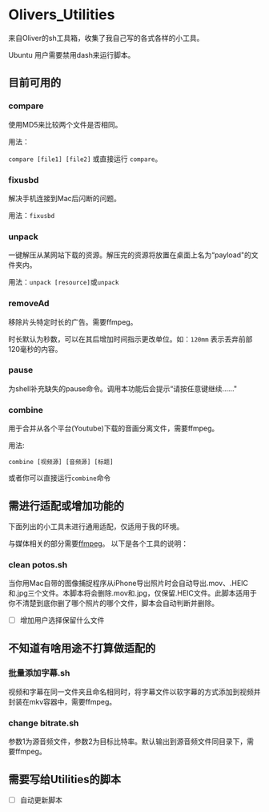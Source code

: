 # Olivers_Utilities

来自Oliver的sh工具箱，收集了我自己写的各式各样的小工具。

Ubuntu 用户需要禁用dash来运行脚本。

## 目前可用的

### compare

使用MD5来比较两个文件是否相同。

用法：

`compare [file1] [file2]` 或直接运行 `compare`。

### fixusbd

解决手机连接到Mac后闪断的问题。

用法：`fixusbd`

### unpack

一键解压从某网站下载的资源。解压完的资源将放置在桌面上名为“payload"的文件夹内。

用法：`unpack [resource]`或`unpack`

### removeAd

移除片头特定时长的广告。需要ffmpeg。

时长默认为秒数，可以在其后增加时间指示更改单位。如：`120mm` 表示丢弃前部120毫秒的内容。

### pause

为shell补充缺失的pause命令。调用本功能后会提示“请按任意键继续……"

### combine

用于合并从各个平台(Youtube)下载的音画分离文件，需要ffmpeg。

用法:

`combine [视频源] [音频源] [标题]`

或者你可以直接运行`combine`命令

## 需进行适配或增加功能的

下面列出的小工具未进行通用适配，仅适用于我的环境。

与媒体相关的部分需要[ffmpeg](https://github.com/FFmpeg/FFmpeg)。
以下是各个工具的说明：

### clean potos.sh

当你用Mac自带的图像捕捉程序从iPhone导出照片时会自动导出.mov、.HEIC和.jpg三个文件。本脚本将会删除.mov和.jpg，仅保留.HEIC文件。此脚本适用于你不清楚到底你删了哪个照片的哪个文件，脚本会自动判断并删除。

- [ ] 增加用户选择保留什么文件

## 不知道有啥用途不打算做适配的

### 批量添加字幕.sh

视频和字幕在同一文件夹且命名相同时，将字幕文件以软字幕的方式添加到视频并封装在mkv容器中，需要ffmpeg。

### change bitrate.sh

参数1为源音频文件，参数2为目标比特率。默认输出到源音频文件同目录下，需要ffmpeg。

## 需要写给Utilities的脚本

- [ ] 自动更新脚本
